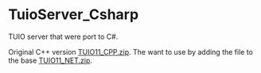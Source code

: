 TuioServer_Csharp
===

TUIO server that were port to C#.

Original C++ version [TUIO11_CPP.zip](http://www.tuio.org/?software).
The want to use by adding the file to the base [TUIO11_NET.zip](http://www.tuio.org/?software).

